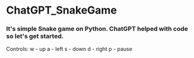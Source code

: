 # ChatGPT_SnakeGame
### It's simple Snake game on Python. ChatGPT helped with code so let's get started.
Controls:
w - up
a - left
s - down
d - right
p - pause
